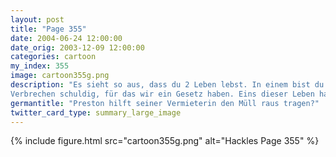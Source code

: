 ```yaml
---
layout: post
title: "Page 355"
date: 2004-06-24 12:00:00
date_orig: 2003-12-09 12:00:00
categories: cartoon
my_index: 355
image: cartoon355g.png
description: "Es sieht so aus, dass du 2 Leben lebst. In einem bist du Preston Pigglesworth, Programmierer in einer angesehenen Softwarefirma. Du hast eine Sozialversicherungsnummer, bezahlst Steuern hilfst deiner Vermieterin den Müll rauszu tragen. Das andere lebst du im Computer unter dem Hacker alias \"NeoPreston\". Du bist für jedes
Verbrechen schuldig, für das wir ein Gesetz haben. Eins dieser Leben hat eine Zukunft, das ander nicht Ich versuche nur die Matrix zu finden Warez Seiten auf dem Arbeitsrechner zu betreiben zählt nicht als \"Matrix finden\" Boss Dog Preston"
germantitle: "Preston hilft seiner Vermieterin den Müll raus tragen?"
twitter_card_type: summary_large_image
---
```


{% include figure.html src="cartoon355g.png" alt="Hackles Page 355"  %}
